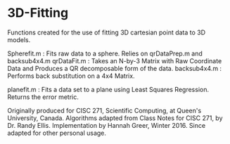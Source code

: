 # 3D-Fitting
Functions created for the use of fitting 3D cartesian point data to 3D models. 

Spherefit.m : Fits raw data to a sphere. Relies on qrDataPrep.m and backsub4x4.m
qrDataFit.m : Takes an N-by-3 Matrix with Raw Coordinate Data and Produces a QR decomposable form of the data. 
backsub4x4.m : Performs back substitution on a 4x4 Matrix. 

planefit.m : Fits a data set to a plane using Least Squares Regression. Returns the error metric.

Originally produced for CISC 271, Scientific Computing, at Queen's University, Canada. Algorithms adapted from Class Notes for CISC 271, by
Dr. Randy Ellis. Implementation by Hannah Greer, Winter 2016. 
Since adapted for other personal usage. 
